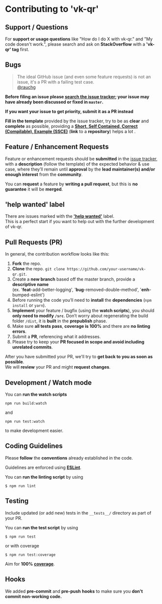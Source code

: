 # Contributing to 'vk-qr'

## Support / Questions

For **support or usage questions** like "How do I do X with vk-qr." and "My code doesn't work.", please search and ask on **StackOverflow** with a **'vk-qr' tag** first.

## Bugs

> The ideal GitHub issue (and even some feature requests) is not an issue, it's a PR with a failing test case.
<br/> [@rauchg](https://twitter.com/rauchg/status/810589655532007424)

**Before filing an issue please [search the issue tracker](https://github.com/vkcom/vk-qr/issues); your issue may have already been discussed or fixed in `master`.**

**If you want your issue to get priority, submit it as a PR instead**

**Fill in the template** provided by the issue tracker, try to be as **clear** and **complete** as possible, providing a **[Short, Self Contained, Correct (Compilable), Example (SSCE)](http://sscce.org/)** (**link** to a **repository**) helps a lot .

## Feature / Enhancement Requests

Feature or enhancement requests should be **submitted** in the
[issue tracker](https://github.com/vkcom/vk-qr/issues), with a **description** (follow the template) of the expected behavior & use case, where they’ll remain until **approval** by the **lead maintainer(s) and/or enough interest** from the **community**.

You can **request** a feature by **writing a pull request**, but this is **no guarantee** it will be **merged**.

## 'help wanted' label

There are issues marked with the **['help wanted'](https://github.com/vkcom/vk-qr/issues?q=is%3Aissue+is%3Aopen+label%3A%22help+wanted%22)** label. <br/>This is a perfect start if you want to help out with the further development of vk-qr.

## Pull Requests (PR)

In general, the contribution workflow looks like this:

1. **Fork** the repo.
2. **Clone** the repo. `git clone https://github.com/your-username/vk-qr.git`.
3. Create a **new branch** based off the master branch, provide a **descriptive name** <br/>(ex. '**feat**-add-better-logging', '**bug**-removed-double-method', '**enh**-bumped-eslint')
4. Before running the code you’ll need to **install** the **dependencies** (`npm install` or `yarn`).
5. **Implement** your feature / bugfix (using the **watch scripts**), you should **only need to modify `/src`**. Don’t worry about regenerating the build folder `/dist`, it is **built** in the **prepublish** phase.
6. Make sure **all tests pass**, **coverage is 100%** and there are **no linting errors**.
7. Submit a **PR**, referencing what it addresses.
8. Please try to keep your **PR focused in scope and avoid including unrelated commits**.

After you have submitted your PR, we'll try to **get back to you as soon as possible**. <br/>We will **review** your PR and might **request changes**.

## Development / Watch mode

You can **run the watch scripts**

```console
npm run build:watch
```

and

```console
npm run test:watch
```

to make development easier.

## Coding Guidelines

Please **follow** the **conventions** already established in the code.

Guidelines are enforced using **[ESLint](http://eslint.org/)**.


You can **run the linting script** by using

```console
$ npm run lint
```


## Testing

Include updated (or add new) tests in the `__tests__/` directory as part of your PR.

You can **run the test script** by using

```console
$ npm run test
```

or with coverage

```console
$ npm run test:coverage
```

Aim for **100% [coverage](https://en.wikipedia.org/wiki/Code_coverage)**.

## Hooks

We added **pre-commit** and **pre-push** **hooks** to make sure you **don't commit non-working code.**
